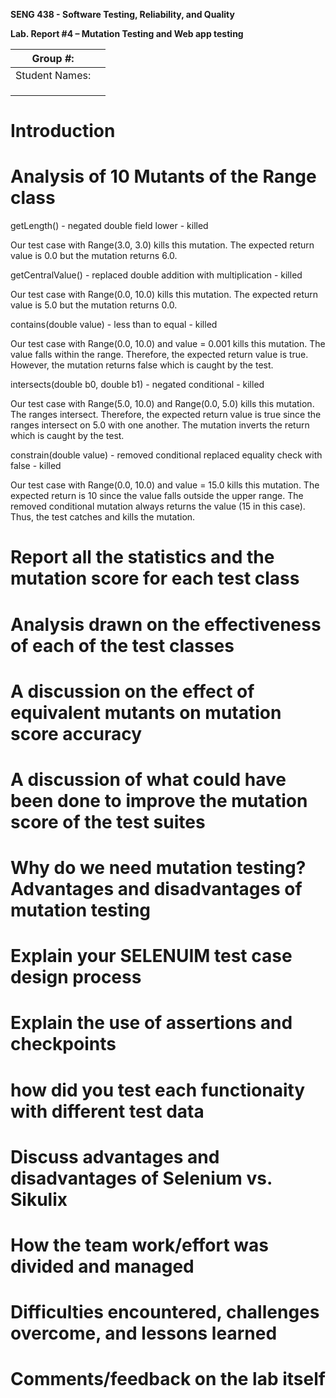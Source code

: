 **SENG 438 - Software Testing, Reliability, and Quality**

**Lab. Report \#4 – Mutation Testing and Web app testing**

| Group \#:      |     |
| -------------- | --- |
| Student Names: |     |
|                |     |
|                |     |
|                |     |

# Introduction


# Analysis of 10 Mutants of the Range class 

getLength() - negated double field lower - killed

  Our test case with Range(3.0, 3.0) kills this mutation. The expected return value is 0.0 but the mutation returns 6.0.   


getCentralValue() - replaced double addition with multiplication - killed

  Our test case with Range(0.0, 10.0) kills this mutation. The expected return value is 5.0 but the mutation returns 0.0.


contains(double value) - less than to equal - killed

  Our test case with Range(0.0, 10.0) and value = 0.001 kills this mutation. The value falls within the range. Therefore, 
  the expected return value is true. However, the mutation returns false which is caught by the test.


intersects(double b0, double b1) - negated conditional - killed

  Our test case with Range(5.0, 10.0) and Range(0.0, 5.0) kills this mutation. The ranges intersect. Therefore, the expected 
  return value is true since the ranges intersect on 5.0 with one another. The mutation inverts the return which is caught 
  by the test.


constrain(double value) - removed conditional replaced equality check with false - killed

  Our test case with Range(0.0, 10.0) and value = 15.0 kills this mutation. The expected return is 10 since the value falls 
  outside the upper range. The removed conditional mutation always returns the value (15 in this case). Thus, the test 
  catches and kills the mutation. 




  

  

  
  

# Report all the statistics and the mutation score for each test class



# Analysis drawn on the effectiveness of each of the test classes

# A discussion on the effect of equivalent mutants on mutation score accuracy

# A discussion of what could have been done to improve the mutation score of the test suites

# Why do we need mutation testing? Advantages and disadvantages of mutation testing

# Explain your SELENUIM test case design process

# Explain the use of assertions and checkpoints

# how did you test each functionaity with different test data

# Discuss advantages and disadvantages of Selenium vs. Sikulix

# How the team work/effort was divided and managed


# Difficulties encountered, challenges overcome, and lessons learned

# Comments/feedback on the lab itself
